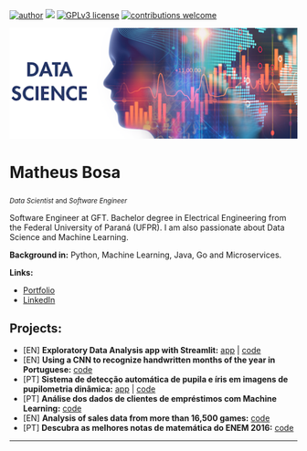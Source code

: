 [![author](https://img.shields.io/badge/author-matheusbosa-red.svg)](https://www.linkedin.com/in/matheusbosa) [![](https://img.shields.io/badge/python-3.7+-blue.svg)](https://www.python.org/downloads/release/python-365/) [![GPLv3 license](https://img.shields.io/badge/License-GPLv3-blue.svg)](http://perso.crans.org/besson/LICENSE.html) [![contributions welcome](https://img.shields.io/badge/contributions-welcome-brightgreen.svg?style=flat)](https://github.com/carlosfab/data_science/issues)

<p align="center">
  <img src="banner.png" >
</p>

# Matheus Bosa
<sub>*Data Scientist* and *Software Engineer*</sub>

Software Engineer at GFT. Bachelor degree in Electrical Engineering from the Federal University of Paraná (UFPR). I am also passionate about Data Science and Machine Learning.

**Background in:** Python, Machine Learning, Java, Go and Microservices.

**Links:**
* [Portfolio](https://bosamatheus.github.io)
* [LinkedIn](https://www.linkedin.com/in/matheusbosa)

## Projects:

* [EN] **Exploratory Data Analysis app with Streamlit:** [app](https://exploratory-data-analysis.herokuapp.com/) | [code](https://github.com/bosamatheus/eda)
* [EN] **Using a CNN to recognize handwritten months of the year in Portuguese:** [code](https://github.com/bosamatheus/handwritten-months)
* [PT] **Sistema de detecção automática de pupila e íris em imagens de pupilometria dinâmica:** [app](https://pupilometria.herokuapp.com/) | [code](https://github.com/bosamatheus/dynamic_pupillometry)
* [PT] **Análise dos dados de clientes de empréstimos com Machine Learning:** [code](https://github.com/bosamatheus/clientes-emprestimo)
* [EN] **Analysis of sales data from more than 16,500 games:** [code](https://github.com/bosamatheus/video-game-sales)
* [PT] **Descubra as melhores notas de matemática do ENEM 2016:** [code](https://github.com/bosamatheus/enem-2016)

---
